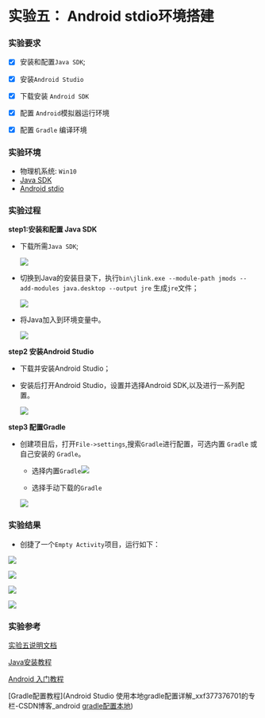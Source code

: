 # 实验五： Android stdio环境搭建

### 实验要求

+ [x] 安装和配置`Java SDK`;

+ [x] 安装`Android Studio`

+ [x] 下载安装 `Android SDK`

+ [x] 配置 `Android`模拟器运行环境
+ [x] 配置 `Gradle` 编译环境

### 实验环境

* 物理机系统: `Win10`
* [Java SDK](https://download.oracle.com/otn-pub/java/jdk/16+36/7863447f0ab643c585b9bdebf67c69db/jdk-16_windows-x64_bin.exe?AuthParam=1616806260_d1cb0d30d8491b69d223fbe1058331b3)
* [Android stdio](https://r3---sn-4g5e6ns6.gvt1.com/edgedl/android/studio/install/4.1.3.0/android-studio-ide-201.7199119-windows.exe?cms_redirect=yes&mh=es&mip=62.216.92.21&mm=28&mn=sn-4g5e6ns6&ms=nvh&mt=1616806597&mv=u&mvi=3&pl=25&shardbypass=yes)

### 实验过程

**step1:安装和配置 Java SDK**

* 下载所需`Java SDK`;

  ![](images/jdk-install.png)

* 切换到Java的安装目录下，执行`bin\jlink.exe --module-path jmods --add-modules java.desktop --output jre` 生成`jre`文件；

  ![](images/jre.png)

* 将Java加入到环境变量中。

  ![](images/jdk-success.png)

**step2 安装Android Studio**

* 下载并安装Android Studio；

* 安装后打开Android Studio，设置并选择Android SDK,以及进行一系列配置。

  ![](images/sdk-choose.png)

**step3 配置Gradle**

* 创建项目后，打开`File->settings`,搜索`Gradle`进行配置，可选内置 `Gradle` 或自己安装的 `Gradle`。

  * 选择内置`Gradle`![](images/gradle.png)

  * 选择手动下载的`Gradle`

  ![](images/gradle-local.png)

### 实验结果

* 创捷了一个`Empty Activity`项目，运行如下：

![](images/test1.png)

![](images/test1-setting.png)

![](images/test1-install.png)

![](images/test1-run.png)

### 实验参考

[实验五说明文档](https://c4pr1c3.github.io/cuc-mis/chap0x05/exp.html)

[Java安装教程](https://blog.csdn.net/qq_41873673/article/details/108027074)

[Android 入门教程](https://blog.csdn.net/weixin_43883917/article/details/108950310?utm_medium=distribute.pc_relevant.none-task-blog-baidujs_baidulandingword-9&spm=1001.2101.3001.4242)

[Gradle配置教程](Android Studio 使用本地gradle配置详解_xxf377376701的专栏-CSDN博客_android [gradle配置本地](https://blog.csdn.net/xxf377376701/article/details/78114434?utm_medium=distribute.pc_relevant.none-task-blog-2~default~BlogCommendFromMachineLearnPai2~default-1.control&dist_request_id=&depth_1-utm_source=distribute.pc_relevant.none-task-blog-2~default~BlogCommendFromMachineLearnPai2~default-1.control))

